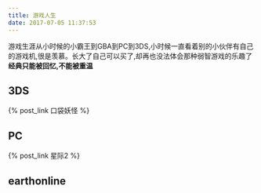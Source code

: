 ```yaml
---
title: 游戏人生
date: 2017-07-05 11:37:53
---
```

游戏生涯从小时候的小霸王到GBA到PC到3DS,小时候一直看着别的小伙伴有自己的游戏机,很是羡慕。长大了自己可以买了,却再也没法体会那种弱智游戏的乐趣了
**经典只能被回忆,不能被重温**
## 3DS
{% post_link 口袋妖怪 %}  <br>
## PC
{% post_link 星际2 %}  <br>

## earthonline
